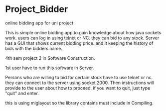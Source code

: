 # Project_Bidder
online bidding app for uni project

This is simple online bidding app to gain knowledge about how java sockets work.
users can log in using telnet or NC. 
they can bid to any stock.
Server has a GUI that shows current bidding price. and it keeping the history of bids with the bidders name.

4th sem project 2 in Software Construction.

1st user have to run this software in Server.

Persons who are willing to bid for certain stock have to use telnet or nc. they can connect to the server using socket 2000. Then instructions will provide to the user about how to proceed. if you want to quit, just type "quit" and enter.

this is using miglayout so the library contains must include in Compiling.

